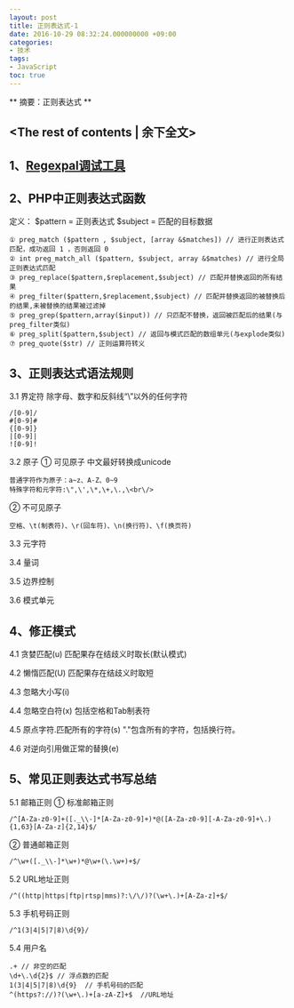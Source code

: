 ```yaml
---
layout: post
title: 正则表达式-1
date: 2016-10-29 08:32:24.000000000 +09:00
categories:
- 技术
tags:
- JavaScript
toc: true
---
```

**
摘要：正则表达式
**
<!-- more -->
<The rest of contents | 余下全文>
---
## 1、[Regexpal调试工具](http://cs.smu.ca/~porter/csc/355/regexpal/)

## 2、PHP中正则表达式函数
定义：
\$pattern = 正则表达式
\$subject = 匹配的目标数据

```
① preg_match ($pattern , $subject, [array &$matches]) // 进行正则表达式匹配，成功返回 1 ，否则返回 0
② int preg_match_all ($pattern, $subject, array &$matches) // 进行全局正则表达式匹配
③ preg_replace($pattern,$replacement,$subject) // 匹配并替换返回的所有结果
④ preg_filter($pattern,$replacement,$subject) // 匹配并替换返回的被替换后的结果,未被替换的结果被过滤掉
⑤ preg_grep($pattern,array($input)) // 只匹配不替换，返回被匹配后的结果(与preg_filter类似)
⑥ preg_split($pattern,$subject) // 返回与模式匹配的数组单元(与explode类似)
⑦ preg_quote($str) // 正则运算符转义
```
## 3、正则表达式语法规则
3.1 界定符
除字母、数字和反斜线“\”以外的任何字符
```
/[0-9]/
#[0-9]#
{[0-9]}
|[0-9]|
![0-9]!
```
3.2 原子
① 可见原子
中文最好转换成unicode
```
普通字符作为原子：a~z、A-Z、0~9
特殊字符和元字符:\",\',\*,\+,\.,\<br\/>
```

② 不可见原子

```
空格、\t(制表符)、\r(回车符)、\n(换行符)、\f(换页符)
```

3.3 元字符


3.4 量词

3.5 边界控制

3.6 模式单元

## 4、修正模式

4.1 贪婪匹配(u)
匹配果存在结歧义时取长(默认模式)

4.2 懒惰匹配(U)
匹配果存在结歧义时取短

4.3 忽略大小写(i)

4.4 忽略空白符(x)
包括空格和Tab制表符

4.5 原点字符.匹配所有的字符(s)
"."包含所有的字符，包括换行符。

4.6 对逆向引用做正常的替换(e)

## 5、常见正则表达式书写总结
5.1 邮箱正则
① 标准邮箱正则

```
/^[A-Za-z0-9]+([._\\-]*[A-Za-z0-9]+)*@([A-Za-z0-9][-A-Za-z0-9]+\.){1,63}[A-Za-z]{2,14}$/
```

② 普通邮箱正则

```
/^\w+([._\\-]*\w+)*@\w+(\.\w+)+$/
```

5.2 URL地址正则

```
/^((http|https|ftp|rtsp|mms)?:\/\/)?(\w+\.)+[A-Za-z]+$/
```

5.3 手机号码正则

```
/^1(3|4|5|7|8)\d{9}/
```

5.4 用户名

```
.+ // 非空的匹配
\d+\.\d{2}$ // 浮点数的匹配
1(3|4|5|7|8)\d{9}  // 手机号码的匹配
^(https?://)?(\w+\.)+[a-zA-Z]+$  //URL地址

```
